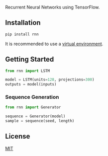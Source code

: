 Recurrent Neural Networks using TensorFlow.


## Installation

```sh
pip install rnn
```

It is recommended to use a [virtual environment].


## Getting Started

```py
from rnn import LSTM

model = LSTM(units=128, projections=300)
outputs = model(inputs)
```

### Sequence Generation

```py
from rnn import Generator

sequence = Generator(model)
sample = sequence(seed, length)
```


## License

[MIT][license]


[license]: /LICENSE
[virtual environment]: https://docs.python.org/3/library/venv.html
